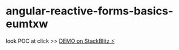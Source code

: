 # angular-reactive-forms-basics-eumtxw

look POC at click >> [DEMO on StackBlitz ⚡️](https://stackblitz.com/edit/angular-reactive-forms-basics-eumtxw)
